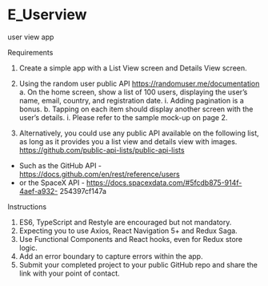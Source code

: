 # E_Userview

user view app

Requirements
1. Create a simple app with a List View screen and Details View screen.
2. Using the random user public API https://randomuser.me/documentation
a. On the home screen, show a list of 100 users, displaying the user’s name, email,
country, and registration date.
i. Adding pagination is a bonus.
b. Tapping on each item should display another screen with the user’s details.
i. Please refer to the sample mock-up on page 2.

3. Alternatively, you could use any public API available on the following list, as long as it
provides you a list view and details view with images.
https://github.com/public-api-lists/public-api-lists
- Such as the GitHub API - https://docs.github.com/en/rest/reference/users
- or the SpaceX API - https://docs.spacexdata.com/#5fcdb875-914f-4aef-a932-
254397cf147a

Instructions

1. ES6, TypeScript and Restyle are encouraged but not mandatory.
2. Expecting you to use Axios, React Navigation 5+ and Redux Saga.
3. Use Functional Components and React hooks, even for Redux store logic.
4. Add an error boundary to capture errors within the app.
5. Submit your completed project to your public GitHub repo and share the link with your
point of contact.